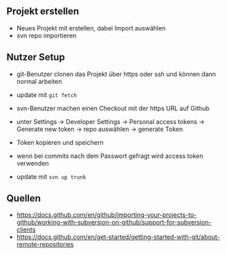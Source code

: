 ## Projekt erstellen
* Neues Projekt mit erstellen, dabei Import auswählen
* svn repo importieren 

## Nutzer Setup
* git-Benutzer clonen das Projekt über https oder ssh und können dann normal arbeiten
* update mit `git fetch`

* svn-Benutzer machen einen Checkout mit der https URL auf Github
* unter Settings -> Developer Settings -> Personal access tokens -> Generate new token -> repo auswählen -> generate Token
* Token kopieren und speichern
* wenn bei commits nach dem Passwort gefragt wird access token verwenden
* update mit `svn up trunk`

## Quellen
* https://docs.github.com/en/github/importing-your-projects-to-github/working-with-subversion-on-github/support-for-subversion-clients
* https://docs.github.com/en/get-started/getting-started-with-git/about-remote-repositories